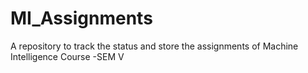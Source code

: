 # MI_Assignments
A repository to track the status and store the assignments of Machine Intelligence Course -SEM V
